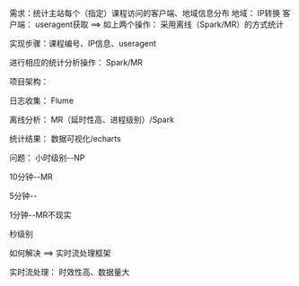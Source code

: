 
需求：统计主站每个（指定）课程访问的客户端、地域信息分布
  地域： IP转换
  客户端： useragent获取 
  ==> 如上两个操作： 采用离线（Spark/MR）的方式统计
  
  实现步骤：课程编号、IP信息、useragent 
  
  进行相应的统计分析操作： Spark/MR
  
  项目架构：
  
  日志收集： Flume
  
  离线分析： MR（延时性高、进程级别）/Spark
  
  统计结果： 数据可视化/echarts
  
  问题：
  小时级别--NP 
  
  10分钟--MR
  
  5分钟--
  
  1分钟--MR不现实
  
  秒级别
  
  如何解决 ==> 实时流处理框架
  
  实时流处理： 时效性高、数据量大
  
  
